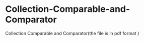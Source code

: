 # Collection-Comparable-and-Comparator
Collection Comparable and Comparator(the file is in pdf format )
